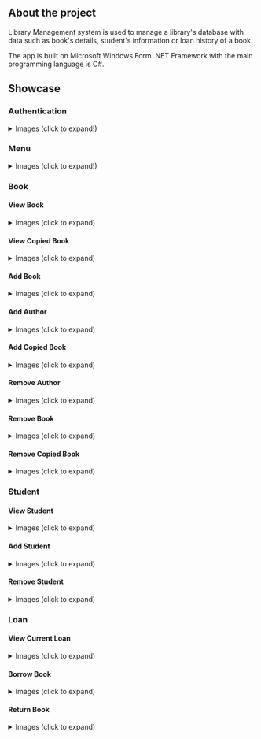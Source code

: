 ## About the project

Library Management system is used to manage a library's database with data such as book's details, student's information or loan history of a book.

The app is built on Microsoft Windows Form .NET Framework with the main programming language is C#.

## Showcase

### Authentication

<details>
    <summary>Images (click to expand!)</summary>

![Login](/Images/Login.png "Login")
![Sign Up](/Images/SignUp.png "Sign up")

</details>

### Menu

<details>
    <summary>Images (click to expand!)</summary>

![Menu 0](/Images/Menu0.png "Menu 0")
![Menu 1](/Images/Menu1.png "Menu 1")
![Menu 2](/Images/Menu2.png "Menu 2")
![Menu 3](/Images/Menu3.png "Menu 3")

</details>

### Book

#### View Book

<details>
    <summary>Images (click to expand)</summary>

![View Book 0](/Images/ViewBook.png "View Book 0") 
![View Book 1](/Images/ViewBook1.png "View Book 1") 

</details>

#### View Copied Book

<details>
    <summary>Images (click to expand)</summary>

![View Copied Book](/Images/ViewCopiedBook.png "View Copied Book") 

</details>

#### Add Book

<details>
    <summary>Images (click to expand)</summary>

![Add Book](/Images/AddBook.png "Add book") 

</details>

#### Add Author

<details>
    <summary>Images (click to expand)</summary>

![Add Author](/Images/AddAuthor.png "Add Author") 

</details>

#### Add Copied Book

<details>
    <summary>Images (click to expand)</summary>

![Add Copied Book](/Images/AddCopiedBook.png "Add Copied Book") 

</details>

#### Remove Author

<details>
    <summary>Images (click to expand)</summary>

![Remove Author](/Images/RemoveAuthor.png "Remove Author") 

</details>

#### Remove Book

<details>
    <summary>Images (click to expand)</summary>

![Remove Book](/Images/RemoveBook.png "Remove Book") 

</details>

#### Remove Copied Book

<details>
    <summary>Images (click to expand)</summary>

![Remove Copied Book](/Images/RemoveCopiedBook.png "Remove Copied Book") 

</details>

### Student

#### View Student

<details>
    <summary>Images (click to expand)</summary>

![View Student](/Images/ViewStudent.png "View Student") 

</details>

#### Add Student

<details>
    <summary>Images (click to expand)</summary>

![Add Student](/Images/AddStudent.png "Add Student") 

</details>

#### Remove Student

<details>
    <summary>Images (click to expand)</summary>

![Remove Student](/Images/RemoveStudent.png "Remove Student") 

</details>

### Loan

#### View Current Loan

<details>
    <summary>Images (click to expand)</summary>

![View Current Loand 0](/Images/ViewCurrentLoan0.png "View Current Loand 0") 
![View Current Loand 1](/Images/ViewCurrentLoan1.png "View Current Loand 1") 

</details>

#### Borrow Book

<details>
    <summary>Images (click to expand)</summary>

![BorrowBook](/Images/BorrowBook.png "BorrowBook") 

</details>

#### Return Book

<details>
    <summary>Images (click to expand)</summary>

![Return Book](/Images/ReturnBook.png "Return Book") 

</details>
